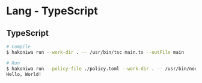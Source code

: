 # Lang - TypeScript

## TypeScript

```sh
# Compile
$ hakoniwa run --work-dir . -- /usr/bin/tsc main.ts --outFile main

# Run
$ hakoniwa run --policy-file ./policy.toml --work-dir . -- /usr/bin/node --max-old-space-size=256 main
Hello, World!
```
